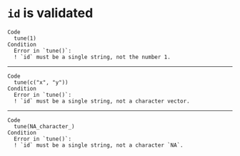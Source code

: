 # `id` is validated

    Code
      tune(1)
    Condition
      Error in `tune()`:
      ! `id` must be a single string, not the number 1.

---

    Code
      tune(c("x", "y"))
    Condition
      Error in `tune()`:
      ! `id` must be a single string, not a character vector.

---

    Code
      tune(NA_character_)
    Condition
      Error in `tune()`:
      ! `id` must be a single string, not a character `NA`.


